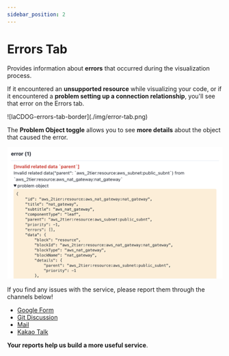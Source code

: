 ```yaml
---
sidebar_position: 2
---
```


# Errors Tab

Provides information about **errors** that occurred during the visualization process.

If it encountered an **unsupported resource** while visualizing your code, or if it encountered a **problem setting up a connection relationship**, you'll see that error on the Errors tab.

<div style={{maxWidth:400}}>
![IaCDOG-errors-tab-border](./img/error-tab.png)
</div>

The **Problem Object toggle** allows you to see **more details** about the object that caused the error.

![IaCDOG-errors-tab-detail-border](./img/error-tab-detail.png)

If you find any issues with the service, please report them through the channels below!

- [Google Form](https://docs.google.com/forms/d/e/1FAIpQLSdeEh-iAg92AAS1Y1PMh0NUk-aenlotQml7wILaBOIUjGKYyg/viewform?usp=send_form)
- [Git Discussion](https://github.com/orgs/InitCloud-co/discussions/categories/-iacdog)
- [Mail](mailto:contact@initcloud.io)
- [Kakao Talk](https://open.kakao.com/o/sSyWwDef)

**Your reports help us build a more useful service**.
